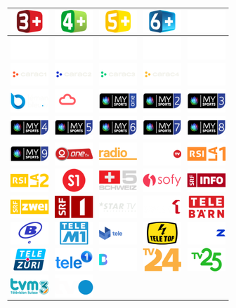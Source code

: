 | ![](https://raw.githubusercontent.com/RevGear/logo/master/Countries/CH/3-Plus.png) | ![](https://raw.githubusercontent.com/RevGear/logo/master/Countries/CH/4-Plus.png) | ![](https://raw.githubusercontent.com/RevGear/logo/master/Countries/CH/5-Plus.png) | ![](https://raw.githubusercontent.com/RevGear/logo/master/Countries/CH/6-Plus.png) | ![](https://raw.githubusercontent.com/RevGear/logo/master/Countries/CH/Blue-Action.png) | 
|:---:|:---:|:---:|:---:|:---:| 
| ![](https://raw.githubusercontent.com/RevGear/logo/master/Countries/CH/Blue-Prime.png) | ![](https://raw.githubusercontent.com/RevGear/logo/master/Countries/CH/Blue-Sport1.png) | ![](https://raw.githubusercontent.com/RevGear/logo/master/Countries/CH/Blue-Sport2.png) | ![](https://raw.githubusercontent.com/RevGear/logo/master/Countries/CH/Blue-Stars.png) | ![](https://raw.githubusercontent.com/RevGear/logo/master/Countries/CH/Blue-Zoom-D.png) | 
| ![](https://raw.githubusercontent.com/RevGear/logo/master/Countries/CH/Carac-1.png) | ![](https://raw.githubusercontent.com/RevGear/logo/master/Countries/CH/Carac-2.png) | ![](https://raw.githubusercontent.com/RevGear/logo/master/Countries/CH/Carac-3.png) | ![](https://raw.githubusercontent.com/RevGear/logo/master/Countries/CH/Carac-4.png) | ![](https://raw.githubusercontent.com/RevGear/logo/master/Countries/CH/La-Tele.png) | 
| ![](https://raw.githubusercontent.com/RevGear/logo/master/Countries/CH/Leman-Bleu.png) | ![](https://raw.githubusercontent.com/RevGear/logo/master/Countries/CH/Meteonews.png) | ![](https://raw.githubusercontent.com/RevGear/logo/master/Countries/CH/My-Sports-1.png) | ![](https://raw.githubusercontent.com/RevGear/logo/master/Countries/CH/My-Sports-2.png) | ![](https://raw.githubusercontent.com/RevGear/logo/master/Countries/CH/My-Sports-3.png) | 
| ![](https://raw.githubusercontent.com/RevGear/logo/master/Countries/CH/My-Sports-4.png) | ![](https://raw.githubusercontent.com/RevGear/logo/master/Countries/CH/My-Sports-5.png) | ![](https://raw.githubusercontent.com/RevGear/logo/master/Countries/CH/My-Sports-6.png) | ![](https://raw.githubusercontent.com/RevGear/logo/master/Countries/CH/My-Sports-7.png) | ![](https://raw.githubusercontent.com/RevGear/logo/master/Countries/CH/My-Sports-8.png) | 
| ![](https://raw.githubusercontent.com/RevGear/logo/master/Countries/CH/My-Sports-9.png) | ![](https://raw.githubusercontent.com/RevGear/logo/master/Countries/CH/One-TV.png) | ![](https://raw.githubusercontent.com/RevGear/logo/master/Countries/CH/Radio3i.png) | ![](https://raw.githubusercontent.com/RevGear/logo/master/Countries/CH/Rouge-TV.png) | ![](https://raw.githubusercontent.com/RevGear/logo/master/Countries/CH/RSI-La1.png) | 
| ![](https://raw.githubusercontent.com/RevGear/logo/master/Countries/CH/RSI-La2.png) | ![](https://raw.githubusercontent.com/RevGear/logo/master/Countries/CH/S1.png) | ![](https://raw.githubusercontent.com/RevGear/logo/master/Countries/CH/Schweiz5.png) | ![](https://raw.githubusercontent.com/RevGear/logo/master/Countries/CH/Sofy-TV.png) | ![](https://raw.githubusercontent.com/RevGear/logo/master/Countries/CH/SRF-Info.png) | 
| ![](https://raw.githubusercontent.com/RevGear/logo/master/Countries/CH/SRF-Zwei.png) | ![](https://raw.githubusercontent.com/RevGear/logo/master/Countries/CH/SRF1.png) | ![](https://raw.githubusercontent.com/RevGear/logo/master/Countries/CH/Star-TV.png) | ![](https://raw.githubusercontent.com/RevGear/logo/master/Countries/CH/Swiss1.png) | ![](https://raw.githubusercontent.com/RevGear/logo/master/Countries/CH/Tele-Barn.png) | 
| ![](https://raw.githubusercontent.com/RevGear/logo/master/Countries/CH/Tele-Bielingue.png) | ![](https://raw.githubusercontent.com/RevGear/logo/master/Countries/CH/Tele-M1.png) | ![](https://raw.githubusercontent.com/RevGear/logo/master/Countries/CH/Tele-Ticino.png) | ![](https://raw.githubusercontent.com/RevGear/logo/master/Countries/CH/Tele-Top.png) | ![](https://raw.githubusercontent.com/RevGear/logo/master/Countries/CH/Tele-Z.png) | 
| ![](https://raw.githubusercontent.com/RevGear/logo/master/Countries/CH/Tele-Zuri.png) | ![](https://raw.githubusercontent.com/RevGear/logo/master/Countries/CH/Tele1.png) | ![](https://raw.githubusercontent.com/RevGear/logo/master/Countries/CH/Telebasel.png) | ![](https://raw.githubusercontent.com/RevGear/logo/master/Countries/CH/TV24.png) | ![](https://raw.githubusercontent.com/RevGear/logo/master/Countries/CH/TV25.png) | 
| ![](https://raw.githubusercontent.com/RevGear/logo/master/Countries/CH/TVM3.png) | ![](https://raw.githubusercontent.com/RevGear/logo/master/Countries/CH/TVO.png)  | 
